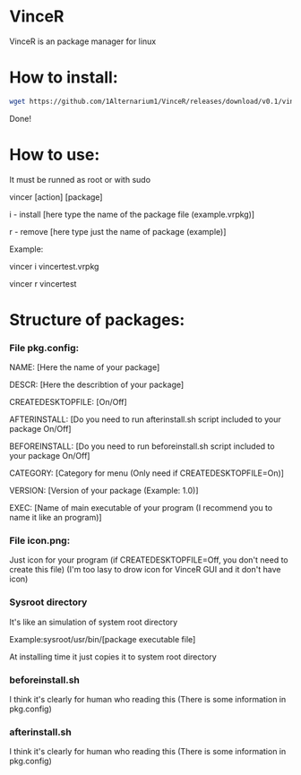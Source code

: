 # VinceR

VinceR is an package manager for linux

# How to install:

```sh
wget https://github.com/1Alternarium1/VinceR/releases/download/v0.1/vincer
```

Done!

# How to use:

It must be runned as root or with sudo

<p>vincer [action] [package]</p>
<p>i - install [here type the name of the package file (example.vrpkg)]</p>
<p>r - remove [here type just the name of package (example)]</p>

Example:
<p>    vincer i vincertest.vrpkg</p>
<p>    vincer r vincertest      </p>

# Structure of packages:

<h3>File pkg.config:</h3>
<p>NAME: [Here the name of your package]</p>
<p>DESCR: [Here the describtion of your package]</p>
<p>CREATEDESKTOPFILE: [On/Off]</p>
<p>AFTERINSTALL: [Do you need to run afterinstall.sh script included to your package On/Off]</p>
<p>BEFOREINSTALL: [Do you need to run beforeinstall.sh script included to your package On/Off]</p>
<p>CATEGORY: [Category for menu (Only need if CREATEDESKTOPFILE=On)]</p>
<p>VERSION: [Version of your package (Example: 1.0)]</p>
<p>EXEC: [Name of main executable of your program (I recommend you to name it like an program)]</p>

<h3>File icon.png:</h3>
<p>Just icon for your program (if CREATEDESKTOPFILE=Off, you don't need to create this file) (I'm too lasy to drow icon for VinceR GUI and it don't have icon)</p>

<h3>Sysroot directory</h3>
<p>It's like an simulation of system root directory</p>
<p>Example:sysroot/usr/bin/[package executable file]</p>
<p>At installing time it just copies it to system root directory</p>

<h3>beforeinstall.sh</h3>
<p>I think it's clearly for human who reading this (There is some information in pkg.config)</p>

<h3>afterinstall.sh</h3>
<p>I think it's clearly for human who reading this (There is some information in pkg.config)</p>
